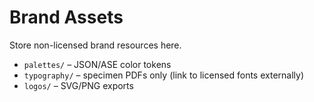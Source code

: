 # Brand Assets

Store non-licensed brand resources here.
- `palettes/` – JSON/ASE color tokens
- `typography/` – specimen PDFs only (link to licensed fonts externally)
- `logos/` – SVG/PNG exports
